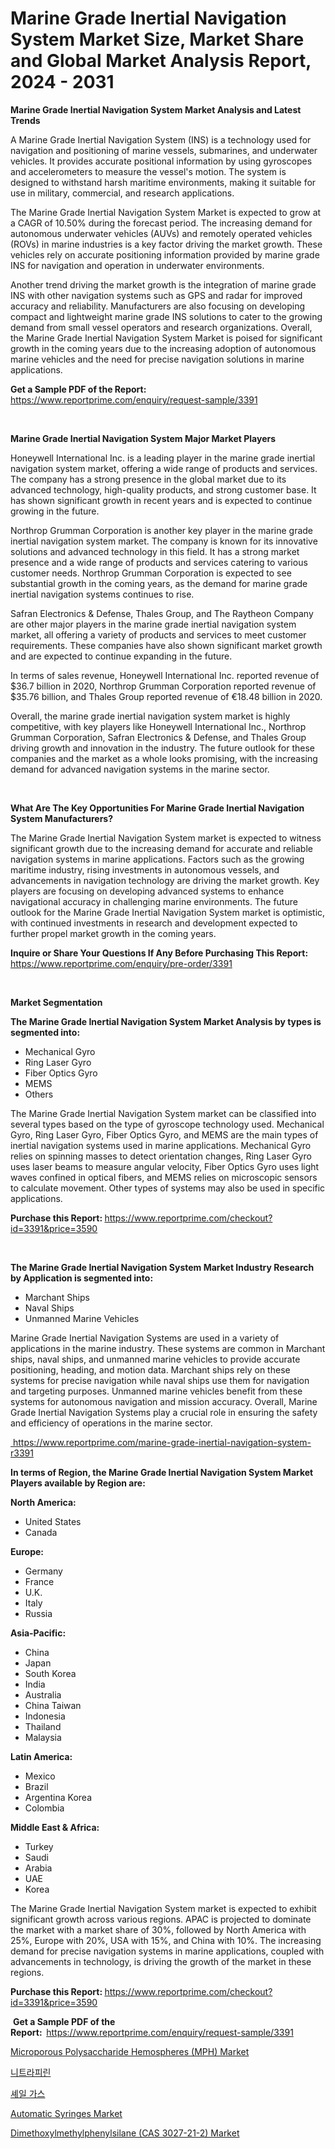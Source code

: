 <p><h1>Marine Grade Inertial Navigation System Market Size, Market Share and Global Market Analysis Report, 2024 - 2031</h1></p><p><strong>Marine Grade Inertial Navigation System Market Analysis and Latest Trends</strong></p>
<p><p>A Marine Grade Inertial Navigation System (INS) is a technology used for navigation and positioning of marine vessels, submarines, and underwater vehicles. It provides accurate positional information by using gyroscopes and accelerometers to measure the vessel's motion. The system is designed to withstand harsh maritime environments, making it suitable for use in military, commercial, and research applications.</p><p>The Marine Grade Inertial Navigation System Market is expected to grow at a CAGR of 10.50% during the forecast period. The increasing demand for autonomous underwater vehicles (AUVs) and remotely operated vehicles (ROVs) in marine industries is a key factor driving the market growth. These vehicles rely on accurate positioning information provided by marine grade INS for navigation and operation in underwater environments.</p><p>Another trend driving the market growth is the integration of marine grade INS with other navigation systems such as GPS and radar for improved accuracy and reliability. Manufacturers are also focusing on developing compact and lightweight marine grade INS solutions to cater to the growing demand from small vessel operators and research organizations. Overall, the Marine Grade Inertial Navigation System Market is poised for significant growth in the coming years due to the increasing adoption of autonomous marine vehicles and the need for precise navigation solutions in marine applications.</p></p>
<p><strong>Get a Sample PDF of the Report:&nbsp;</strong> <a href="https://www.reportprime.com/enquiry/request-sample/3391">https://www.reportprime.com/enquiry/request-sample/3391</a></p>
<p>&nbsp;</p>
<p><strong>Marine Grade Inertial Navigation System Major Market Players</strong></p>
<p><p>Honeywell International Inc. is a leading player in the marine grade inertial navigation system market, offering a wide range of products and services. The company has a strong presence in the global market due to its advanced technology, high-quality products, and strong customer base. It has shown significant growth in recent years and is expected to continue growing in the future.</p><p>Northrop Grumman Corporation is another key player in the marine grade inertial navigation system market. The company is known for its innovative solutions and advanced technology in this field. It has a strong market presence and a wide range of products and services catering to various customer needs. Northrop Grumman Corporation is expected to see substantial growth in the coming years, as the demand for marine grade inertial navigation systems continues to rise.</p><p>Safran Electronics & Defense, Thales Group, and The Raytheon Company are other major players in the marine grade inertial navigation system market, all offering a variety of products and services to meet customer requirements. These companies have also shown significant market growth and are expected to continue expanding in the future.</p><p>In terms of sales revenue, Honeywell International Inc. reported revenue of $36.7 billion in 2020, Northrop Grumman Corporation reported revenue of $35.76 billion, and Thales Group reported revenue of €18.48 billion in 2020.</p><p>Overall, the marine grade inertial navigation system market is highly competitive, with key players like Honeywell International Inc., Northrop Grumman Corporation, Safran Electronics & Defense, and Thales Group driving growth and innovation in the industry. The future outlook for these companies and the market as a whole looks promising, with the increasing demand for advanced navigation systems in the marine sector.</p></p>
<p>&nbsp;</p>
<p><strong>What Are The Key Opportunities For Marine Grade Inertial Navigation System Manufacturers?</strong></p>
<p><p>The Marine Grade Inertial Navigation System market is expected to witness significant growth due to the increasing demand for accurate and reliable navigation systems in marine applications. Factors such as the growing maritime industry, rising investments in autonomous vessels, and advancements in navigation technology are driving the market growth. Key players are focusing on developing advanced systems to enhance navigational accuracy in challenging marine environments. The future outlook for the Marine Grade Inertial Navigation System market is optimistic, with continued investments in research and development expected to further propel market growth in the coming years.</p></p>
<p><strong>Inquire or Share Your Questions If Any Before Purchasing This Report:</strong> <a href="https://www.reportprime.com/enquiry/pre-order/3391">https://www.reportprime.com/enquiry/pre-order/3391</a></p>
<p>&nbsp;</p>
<p><strong>Market Segmentation</strong></p>
<p><strong>The Marine Grade Inertial Navigation System Market Analysis by types is segmented into:</strong></p>
<p><ul><li>Mechanical Gyro</li><li>Ring Laser Gyro</li><li>Fiber Optics Gyro</li><li>MEMS</li><li>Others</li></ul></p>
<p><p>The Marine Grade Inertial Navigation System market can be classified into several types based on the type of gyroscope technology used. Mechanical Gyro, Ring Laser Gyro, Fiber Optics Gyro, and MEMS are the main types of inertial navigation systems used in marine applications. Mechanical Gyro relies on spinning masses to detect orientation changes, Ring Laser Gyro uses laser beams to measure angular velocity, Fiber Optics Gyro uses light waves confined in optical fibers, and MEMS relies on microscopic sensors to calculate movement. Other types of systems may also be used in specific applications.</p></p>
<p><strong>Purchase this Report:&nbsp;</strong><a href="https://www.reportprime.com/checkout?id=3391&price=3590">https://www.reportprime.com/checkout?id=3391&price=3590</a></p>
<p>&nbsp;</p>
<p><strong>The Marine Grade Inertial Navigation System Market Industry Research by Application is segmented into:</strong></p>
<p><ul><li>Marchant Ships</li><li>Naval Ships</li><li>Unmanned Marine Vehicles</li></ul></p>
<p><p>Marine Grade Inertial Navigation Systems are used in a variety of applications in the marine industry. These systems are common in Marchant ships, naval ships, and unmanned marine vehicles to provide accurate positioning, heading, and motion data. Marchant ships rely on these systems for precise navigation while naval ships use them for navigation and targeting purposes. Unmanned marine vehicles benefit from these systems for autonomous navigation and mission accuracy. Overall, Marine Grade Inertial Navigation Systems play a crucial role in ensuring the safety and efficiency of operations in the marine sector.</p></p>
<p><a href="https://www.reportprime.com/marine-grade-inertial-navigation-system-r3391">&nbsp;https://www.reportprime.com/marine-grade-inertial-navigation-system-r3391</a></p>
<p><strong>In terms of Region, the Marine Grade Inertial Navigation System Market Players available by Region are:</strong></p>
<p>
    <p> <strong> North America: </strong>
        <ul>
            <li>United States</li>
            <li>Canada</li>
        </ul>
        </p> 
    <p> <strong> Europe: </strong>
        <ul>
            <li>Germany</li>
            <li>France</li>
            <li>U.K.</li>
            <li>Italy</li>
            <li>Russia</li>
        </ul>
        </p> 
    <p> <strong> Asia-Pacific: </strong>
        <ul>
            <li>China</li>
            <li>Japan</li>
            <li>South Korea</li>
            <li>India</li>
            <li>Australia</li>
            <li>China Taiwan</li>
            <li>Indonesia</li>
            <li>Thailand</li>
            <li>Malaysia</li>
        </ul>
        </p> 
    <p> <strong> Latin America: </strong>
        <ul>
            <li>Mexico</li>
            <li>Brazil</li>
            <li>Argentina Korea</li>
            <li>Colombia</li>
        </ul>
        </p> 
    <p> <strong> Middle East & Africa: </strong>
        <ul>
            <li>Turkey</li>
            <li>Saudi</li>
            <li>Arabia</li>
            <li>UAE</li>
            <li>Korea</li>
        </ul>
    </p>
    </p>
<p><p>The Marine Grade Inertial Navigation System market is expected to exhibit significant growth across various regions. APAC is projected to dominate the market with a market share of 30%, followed by North America with 25%, Europe with 20%, USA with 15%, and China with 10%. The increasing demand for precise navigation systems in marine applications, coupled with advancements in technology, is driving the growth of the market in these regions.</p></p>
<p><strong>Purchase this Report: </strong><a href="https://www.reportprime.com/checkout?id=3391&price=3590">https://www.reportprime.com/checkout?id=3391&price=3590</a></p>
<p>&nbsp;<strong>Get a Sample PDF of the Report:&nbsp;&nbsp;</strong><a href="https://www.reportprime.com/enquiry/request-sample/3391">https://www.reportprime.com/enquiry/request-sample/3391</a></p>
<p><strong></strong></p>
<p><p><a href="https://medium.com/@amyjacobi/microporous-polysaccharide-hemospheres-mph-market-overview-global-market-trends-and-future-b0c90d7ab22e">Microporous Polysaccharide Hemospheres (MPH) Market</a></p><p><a href="https://medium.com/@dannellburge39/%EB%8B%88%ED%8A%B8%EB%9D%BC%ED%94%BC%EB%A6%B0-%EC%8B%9C%EC%9E%A5-%EA%B8%80%EB%A1%9C%EB%B2%8C-%EC%8B%9C%EC%9E%A5-%EB%8F%99%ED%96%A5-%EB%B0%8F-%ED%8C%90%EB%A7%A4-%ED%8A%B8%EB%A0%8C%EB%93%9C-2024%EC%97%90%EC%84%9C-2031%EB%85%84%EA%B9%8C%EC%A7%80-46ed23401df4">니트라피린</a></p><p><a href="https://github.com/mpodehpw07370073/Market-Research-Report-List-3/blob/main/198460539343.md">셰일 가스</a></p><p><a href="https://issuu.com/reportprime-2/docs/automatic-syringes-market-size-2030.pptx">Automatic Syringes Market</a></p><p><a href="https://www.linkedin.com/pulse/dimethoxylmethylphenylsilane-cas-3027-21-2-market-outlook-complete-af8df">Dimethoxylmethylphenylsilane (CAS 3027-21-2) Market</a></p></p>
